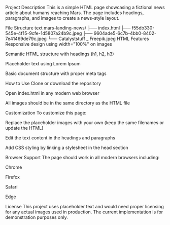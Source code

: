 Project Description
This is a simple HTML page showcasing a fictional news article about humans reaching Mars. The page includes headings, paragraphs, and images to create a news-style layout.

File Structure
text
mars-landing-news/
├── index.html
├── f55db330-545e-4f15-9cfe-1d5807a24b9c.jpeg
├── 9604ade5-6c7b-4bb0-8402-7e41469de79c.jpeg
└── Catalyststuff _ Freepik.jpeg
HTML Features
Responsive design using width="100%" on images

Semantic HTML structure with headings (h1, h2, h3)

Placeholder text using Lorem Ipsum

Basic document structure with proper meta tags

How to Use
Clone or download the repository

Open index.html in any modern web browser

All images should be in the same directory as the HTML file

Customization
To customize this page:

Replace the placeholder images with your own (keep the same filenames or update the HTML)

Edit the text content in the headings and paragraphs

Add CSS styling by linking a stylesheet in the head section

Browser Support
The page should work in all modern browsers including:

Chrome

Firefox

Safari

Edge

License
This project uses placeholder text and would need proper licensing for any actual images used in production. The current implementation is for demonstration purposes only.

